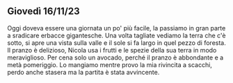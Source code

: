 ## Giovedì 16/11/23

Oggi doveva essere una giornata un po' più facile, la passiamo in gran parte a sradicare erbacce gigantesche. Una volta tagliate vediamo la terra che c'è sotto, si apre una vista sulla valle e il sole si fa largo in quel pezzo di foresta. Il pranzo è delizioso, Nicola usa i frutti e le spezie della sua terra in modo meraviglioso. Per cena solo un avocado, perché il pranzo è abbondante e a metà pomeriggio. Lo mangiamo mentre provo la mia rivincita a scacchi, perdo anche stasera ma la partita è stata avvincente.

